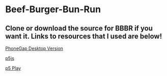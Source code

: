 # Beef-Burger-Bun-Run


## Clone or download the source for BBBR if you want it. Links to resources that I used are below!

[PhoneGap Desktop Version](https://phonegap.com/)

[p5js](https://p5js.org/)

[p5 Play](http://p5play.molleindustria.org/)


